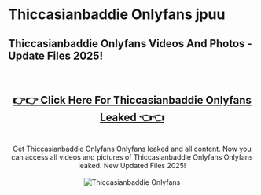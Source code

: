 # Thiccasianbaddie Onlyfans jpuu

<h2>Thiccasianbaddie Onlyfans Videos And Photos - Update Files 2025!</h2>
<br>
<div align="center">
<h2><a href="https://213.232.235.80/live/video.php?q=thiccasianbaddie-onlyfans" rel="nofollow">👉👉 Click Here For Thiccasianbaddie Onlyfans Leaked 👈👈</a></h2>

<br>
Get Thiccasianbaddie Onlyfans Onlyfans leaked and all content. Now you can access all videos and pictures of Thiccasianbaddie Onlyfans Onlyfans leaked. New Updated Files 2025!
<br>
<br>
<a href="https://213.232.235.80/live/video.php?q=thiccasianbaddie-onlyfans" rel="nofollow" data-target="animated-image.originalLink"><img src="https://i.imgur.com/dJHk4Zq.gif" alt="Thiccasianbaddie Onlyfans" style="max-width: 100%; display: inline-block;" data-target="animated-image.originalImage"></a>
</div>
<br>